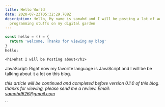 ```yaml
---
title: Hello World
date: 2020-07-23T05:32:29.708Z
description: Hello, My name is samahd and I will be posting a lot of awesome
  programming stuffs on my digital garden
---
```

```javascript
const hello = () = {
  return 'welcome, Thanks for viewing my blog'
}
hello;
```

`<h1>What I will be Posting about</h1>`

JavaScript: Right now my favorite language is JavaScript and I will be be talking about it a lot on this blog.



*this article will be continued and completed before version 0.1.0 of this blog. thanks for viewing, please send me a review. Email: samahd626@gmail.com*

``